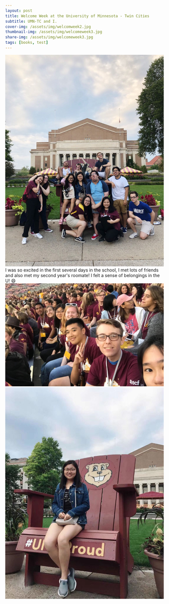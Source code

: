 ```yaml
---
layout: post
title: Welcome Week at the University of Minnesota - Twin Cities
subtitle: UMN-TC and I.
cover-img: /assets/img/welcomweek2.jpg
thumbnail-img: /assets/img/welcomeweek3.jpg
share-img: /assets/img/welcomeweek3.jpg
tags: [books, test]
---
```


![](/assets/img/welcomeweek3.jpg)
I was so excited in the first several days in the school, I met lots of friends and also met my second year's roomate! I felt a sense of belongings in the U! 😄
![](/assets/img/welcomeweek1.jpg)
![](/assets/img/head.jpg)
